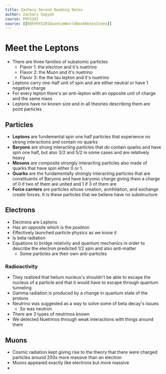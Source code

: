 ```yaml
---
title: Zachary Second Reading Notes
author: Zachary Sayyah
course: PHYS201
source: [[KBhPHYS201QuantumWorldBookNotesIndex]]
---
```


# Meet the Leptons
 - There are three families of subatomic particles
	 - Flavor 1: the electron and it's nuetrino
	 - Flavor 2: the Muon and it's nuetrino
	 - Flavor 3: the the tau lepton and it's nuetrino
 - Leptons carry one-half unit of spin and are either neutral or have 1 negative charge
 - For every lepton there's an anti-lepton with an opposite unit of charge and the same mass
 - Leptons have no known size and in all theories describing them are point particles

## Particles
- **Leptons** are fundemental spin one half particles that experience no strong interactions and contain no quarks
- **Baryons** are strong interacting particles that *do* contain quarks and have spin one half, but also 3/2 and 5/2 in some cases and are relatively heavy
- **Mesons** are composite strongly interacting particles also made of quarks that have spin either 0 or 1.
- **Quarks** are the fundamentally strongly interacting particles that are constituents of Baryons and have baryonic charge giving them a charge of 0 if two of them are united and 1 if 3 of them are
- **Force carriers** are particles whose creation, annihilation, and exchange create forces. It is these particles that we believe have no substructure

## Electrons
 - Electrons are Leptons
 - Has an opposite which is the positron
 - Effectively launched particle physics as we know it
 - Is beta radiation
 - Equations to bridge relativity and quantum mechanics in order to describe the electron predicted 1/2 spin and also anti-matter
	 - Some particles are their own anti-particles

### Radioactivity
 - They realized that helium nucleus's shouldn't be able to escape the nucleus of a particle and that it would have to escape through quantum tunneling
 - Gamma radiation is produced by a change in quantum state of the protons
 - Neutrino was suggested as a way to solve some of beta decay's issues
	 - So was neutron
 - There are 3 types of neutrinos known
 - We detected Nuetrinos through weak interactions with things around them

## Muons
 - Cosmic radiation kept giving rise to the theory that there were charged particles around 200x more massive than an electron
 - Muons appeared exactly like electrons but more massive
 - 
